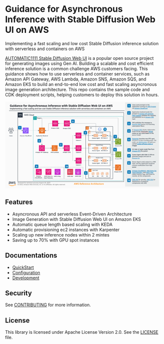 # Guidance for Asynchronous Inference with Stable Diffusion Web UI on AWS

Implementing a fast scaling and low cost Stable Diffusion inference solution with serverless and containers on AWS

[AUTOMATIC1111 Stable Diffusion Web UI](https://github.com/AUTOMATIC1111/stable-diffusion-webui) is a popular open source project for generating images using Gen AI. Building a scalable and cost efficient inference solution is a common challenge AWS customers facing. This guidance shows how to use serverless and container services, such as Amazon API Gateway, AWS Lambda, Amazon SNS, Amazon SQS, and Amazon EKS to build an end-to-end low cost and fast scaling asyncronous image generation architecture. This repo contains the sample code and CDK deployment scripts, helping customers to deploy this solution in hours.

![SD-on-EKS-Arch](docs/images/sd-on-eks.png)

## Features

- Asyncronous API and serverless Event-Driven Architecture
- Image Generation with Stable Diffusion Web UI on Amazon EKS
- Automatic queue length based scaling with KEDA
- Automatic provisioning ec2 instances with Karpenter
- Scaling up new inference nodes within 2 mintes
- Saving up to 70% with GPU spot instances

## Documentations

- [QuickStart](docs/quickstart.md)
- [Configuration](docs/configuration.md)
- [Development](docs/development.md)

## Security

See [CONTRIBUTING](CONTRIBUTING.md#security-issue-notifications) for more information.

## License

This library is licensed under Apache License Version 2.0. See the [LICENSE](LICENSE) file.
